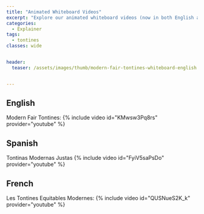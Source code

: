 ```yaml
---
title: "Animated Whiteboard Videos"
excerpt: "Explore our animated whiteboard videos (now in both English and French)"
categories:
  - Explainer
tags:
  - tontines
classes: wide


header:
  teaser: /assets/images/thumb/modern-fair-tontines-whiteboard-english.png


---
```


## English
Modern Fair Tontines:
{% include video id="KMwsw3Pq8rs" provider="youtube" %}

## Spanish
Tontinas Modernas Justas
{% include video id="FyiV5saPsDo" provider="youtube" %}

## French
Les Tontines Equitables Modernes:
{% include video id="QUSNueS2K_k" provider="youtube" %}
